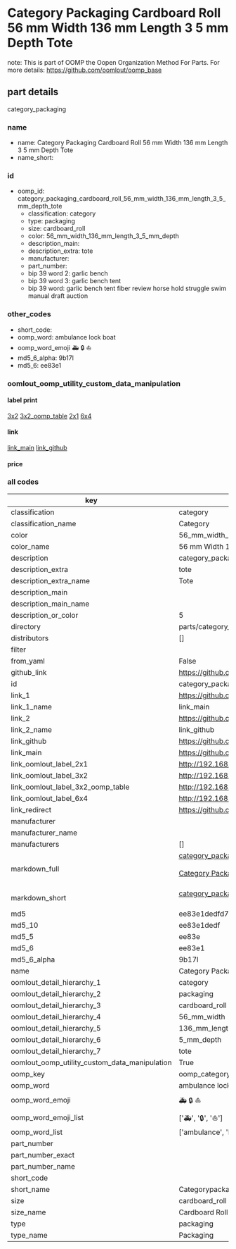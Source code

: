 # Category Packaging Cardboard Roll 56 mm Width 136 mm Length 3 5 mm Depth Tote  

note: This is part of OOMP the Oopen Organization Method For Parts. For more details: https://github.com/oomlout/oomp_base

##  part details
  



category_packaging



### name
* name: Category Packaging Cardboard Roll 56 mm Width 136 mm Length 3 5 mm Depth Tote
* name_short: 
### id
* oomp_id: category_packaging_cardboard_roll_56_mm_width_136_mm_length_3_5_mm_depth_tote
  * classification: category
  * type: packaging
  * size: cardboard_roll
  * color: 56_mm_width_136_mm_length_3_5_mm_depth
  * description_main: 
  * description_extra: tote
  * manufacturer: 
  * part_number: 
  * bip 39 word 2: garlic bench
  * bip 39 word 3: garlic bench tent
  * bip 39 word: garlic bench tent fiber review horse hold struggle swim manual draft auction

### other_codes
* short_code: 
* oomp_word: ambulance lock boat
* oomp_word_emoji :ambulance: :lock: :boat:
* md5_6_alpha: 9b17l
* md5_6: ee83e1






### oomlout_oomp_utility_custom_data_manipulation
#### label print
[3x2](http://192.168.1.245:1112/?label=oomp%209b17l)
[3x2_oomp_table](http://192.168.1.108:1112/?label=oomp%209b17l)
[2x1](http://192.168.1.242:1112/?label=oomp%209b17l)
[6x4](http://192.168.1.55:1112/?label=oomp%209b17l)    

#### link

[link_main](https://github.com/oomlout/oomlout_oomp_version_1_messy/tree/main/parts/category_packaging_cardboard_roll_56_mm_width_136_mm_length_3_5_mm_depth_tote) [link_github](https://github.com/oomlout/oomlout_oomp_version_1_messy/tree/main/parts/category_packaging_cardboard_roll_56_mm_width_136_mm_length_3_5_mm_depth_tote)                             

#### price







### all codes 
| key | value |  
| --- | --- |  
| classification | category |  
| classification_name | Category |  
| color | 56_mm_width_136_mm_length_3_5_mm_depth |  
| color_name | 56 mm Width 136 mm Length 3 5 mm Depth |  
| description | category_packaging |  
| description_extra | tote |  
| description_extra_name | Tote |  
| description_main |  |  
| description_main_name |  |  
| description_or_color | 5  |  
| directory | parts/category_packaging_cardboard_roll_56_mm_width_136_mm_length_3_5_mm_depth_tote |  
| distributors | [] |  
| filter |  |  
| from_yaml | False |  
| github_link | https://github.com/oomlout/oomlout_oomp_part_src/tree/main/parts/category_packaging_cardboard_roll_56_mm_width_136_mm_length_3_5_mm_depth_tote |  
| id | category_packaging_cardboard_roll_56_mm_width_136_mm_length_3_5_mm_depth_tote |  
| link_1 | https://github.com/oomlout/oomlout_oomp_version_1_messy/tree/main/parts/category_packaging_cardboard_roll_56_mm_width_136_mm_length_3_5_mm_depth_tote |  
| link_1_name | link_main |  
| link_2 | https://github.com/oomlout/oomlout_oomp_version_1_messy/tree/main/parts/category_packaging_cardboard_roll_56_mm_width_136_mm_length_3_5_mm_depth_tote |  
| link_2_name | link_github |  
| link_github | https://github.com/oomlout/oomlout_oomp_version_1_messy/tree/main/parts/category_packaging_cardboard_roll_56_mm_width_136_mm_length_3_5_mm_depth_tote |  
| link_main | https://github.com/oomlout/oomlout_oomp_version_1_messy/tree/main/parts/category_packaging_cardboard_roll_56_mm_width_136_mm_length_3_5_mm_depth_tote |  
| link_oomlout_label_2x1 | http://192.168.1.242:1112/?label=oomp%209b17l |  
| link_oomlout_label_3x2 | http://192.168.1.245:1112/?label=oomp%209b17l |  
| link_oomlout_label_3x2_oomp_table | http://192.168.1.108:1112/?label=oomp%209b17l |  
| link_oomlout_label_6x4 | http://192.168.1.55:1112/?label=oomp%209b17l |  
| link_redirect | https://github.com/oomlout/oomlout_oomp_version_1_messy/tree/main/parts/category_packaging_cardboard_roll_56_mm_width_136_mm_length_3_5_mm_depth_tote |  
| manufacturer |  |  
| manufacturer_name |  |  
| manufacturers | [] |  
| markdown_full | [category_packaging_cardboard_roll_56_mm_width_136_mm_length_3_5_mm_depth_tote](none)<br>[](none)<br>[Category Packaging Cardboard Roll 56 Mm Width 136 Mm Length 3 5 Mm Depth Tote](none)<br><br> |  
| markdown_short | [category_packaging_cardboard_roll_56_mm_width_136_mm_length_3_5_mm_depth_tote](none)<br><br> |  
| md5 | ee83e1dedfd74d91b75c455bbe8542fe |  
| md5_10 | ee83e1dedf |  
| md5_5 | ee83e |  
| md5_6 | ee83e1 |  
| md5_6_alpha | 9b17l |  
| name | Category Packaging Cardboard Roll 56 mm Width 136 mm Length 3 5 mm Depth Tote |  
| oomlout_detail_hierarchy_1 | category |  
| oomlout_detail_hierarchy_2 | packaging |  
| oomlout_detail_hierarchy_3 | cardboard_roll |  
| oomlout_detail_hierarchy_4 | 56_mm_width |  
| oomlout_detail_hierarchy_5 | 136_mm_length |  
| oomlout_detail_hierarchy_6 | 5_mm_depth |  
| oomlout_detail_hierarchy_7 | tote |  
| oomlout_oomp_utility_custom_data_manipulation | True |  
| oomp_key | oomp_category_packaging_cardboard_roll_56_mm_width_136_mm_length_3_5_mm_depth_tote |  
| oomp_word | ambulance lock boat |  
| oomp_word_emoji | :ambulance: :lock: :boat: |  
| oomp_word_emoji_list | [':ambulance:', ':lock:', ':boat:'] |  
| oomp_word_list | ['ambulance', 'lock', 'boat'] |  
| part_number |  |  
| part_number_exact |  |  
| part_number_name |  |  
| short_code |  |  
| short_name | Categorypackaging |  
| size | cardboard_roll |  
| size_name | Cardboard Roll |  
| type | packaging |  
| type_name | Packaging |  

